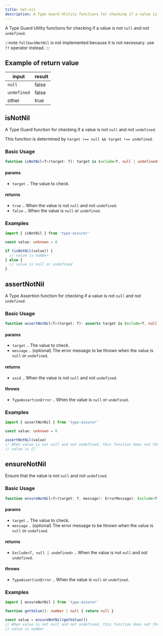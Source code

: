 ```yaml
---
title: not-nil
description: A Type Guard Utility functions for checking if a value is not `null` and not `undefined`.
---
```

A Type Guard Utility functions for checking if a value is not `null` and not `undefined`.

:::note
`fallbackNotNil` is not implemented because it is not necessary. use `??` operator instead.
:::

## Example of return value

| input | result |
| ----- | ------ |
| `null` | false |
| `undefined` | false |
| other | true |

## isNotNil

A Type Guard function for checking if a value is not `null` and not `undefined`.

This function is determined by `target !== null && target !== undefined`.

### Basic Usage

```typescript
function isNotNil<T>(target: T): target is Exclude<T, null | undefined>
```

#### params

- `target` .. The value to check.

#### returns

- `true` .. When the value is not `null` and not `undefined`.
- `false` .. When the value is `null` or `undefined`.

### Examples

```typescript
import { isNotNil } from 'type-assurer'

const value: unknown = 0

if (isNotNil(value)) {
  // value is number
} else {
  // value is null or undefined
}
```

## assertNotNil

A Type Assertion function for checking if a value is not `null` and not `undefined`.

### Basic Usage

```typescript
function assertNotNil<T>(target: T): asserts target is Exclude<T, null | undefined>
```

#### params

- `target` .. The value to check.
- `message` .. (optional) The error message to be thrown when the value is `null` or `undefined`.

#### returns

- `void` .. When the value is not `null` and not `undefined`.

#### throws

- `TypeAssertionError` .. When the value is `null` or `undefined`.

### Examples

```typescript
import { assertNotNil } from 'type-assurer'

const value: unknown = 0

assertNotNil(value)
// When value is not null and not undefined, this function does not throw an error.
// value is {}
```

## ensureNotNil

Ensure that the value is not `null` and not `undefined`.

### Basic Usage

```typescript
function ensureNotNil<T>(target: T, message?: ErrorMessage): Exclude<T, null | undefined>
```

#### params

- `target` .. The value to check.
- `message` .. (optional) The error message to be thrown when the value is `null` or `undefined`.

#### returns

- `Exclude<T, null | undefined>` .. When the value is not `null` and not `undefined`.

#### throws

- `TypeAssertionError` .. When the value is `null` or `undefined`.

### Examples

```typescript
import { ensureNotNil } from 'type-assurer'

function getValue(): number | null { return null }

const value = ensureNotNil(getValue())
// When value is not null and not undefined, this function does not throw an error.
// value is number
```
